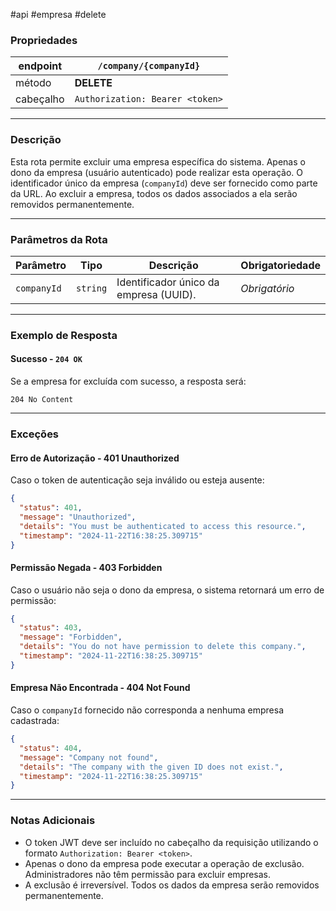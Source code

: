 #api #empresa #delete

### Propriedades

|endpoint|`/company/{companyId}`|
|---|---|
|método|**DELETE**|
|cabeçalho|`Authorization: Bearer <token>`|

---

### Descrição

Esta rota permite excluir uma empresa específica do sistema. Apenas o dono da empresa (usuário autenticado) pode realizar esta operação. O identificador único da empresa (`companyId`) deve ser fornecido como parte da URL. Ao excluir a empresa, todos os dados associados a ela serão removidos permanentemente.

---

### Parâmetros da Rota

|**Parâmetro**|**Tipo**|**Descrição**|**Obrigatoriedade**|
|---|---|---|---|
|`companyId`|`string`|Identificador único da empresa (UUID).|_Obrigatório_|

---

### Exemplo de Resposta

#### Sucesso - `204 OK`
Se a empresa for excluída com sucesso, a resposta será:
```HTTP
204 No Content
```

---

### Exceções

#### Erro de Autorização - **401 Unauthorized**
Caso o token de autenticação seja inválido ou esteja ausente:
```json
{
  "status": 401,
  "message": "Unauthorized",
  "details": "You must be authenticated to access this resource.",
  "timestamp": "2024-11-22T16:38:25.309715"
}
```


#### Permissão Negada - **403 Forbidden**
Caso o usuário não seja o dono da empresa, o sistema retornará um erro de permissão:
```json
{
  "status": 403,
  "message": "Forbidden",
  "details": "You do not have permission to delete this company.",
  "timestamp": "2024-11-22T16:38:25.309715"
}
```


#### Empresa Não Encontrada - **404 Not Found**
Caso o `companyId` fornecido não corresponda a nenhuma empresa cadastrada:
```json
{
  "status": 404,
  "message": "Company not found",
  "details": "The company with the given ID does not exist.",
  "timestamp": "2024-11-22T16:38:25.309715"
}
```

--- 

### Notas Adicionais
- O token JWT deve ser incluído no cabeçalho da requisição utilizando o formato `Authorization: Bearer <token>`.
- Apenas o dono da empresa pode executar a operação de exclusão. Administradores não têm permissão para excluir empresas.
- A exclusão é irreversível. Todos os dados da empresa serão removidos permanentemente.